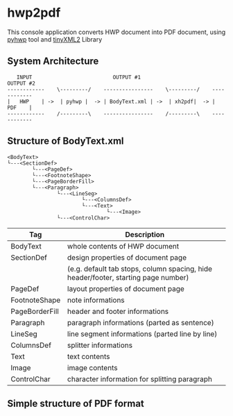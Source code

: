 # hwp2pdf

This console application converts HWP document into PDF document, using [pyhwp](https://github.com/mete0r/pyhwp) tool and [tinyXML2](https://github.com/leethomason/tinyxml2) Library

## System Architecture
```
   INPUT                          OUTPUT #1                        OUTPUT #2
------------    \---------/    ----------------    \---------/    ------------
|   HWP    | ->  | pyhwp |  -> | BodyText.xml | ->  | xh2pdf|  -> |   PDF    |
------------    /---------\    ----------------    /---------\    ------------
```

## Structure of BodyText.xml
```
<BodyText>
└---<SectionDef>
        └---<PageDef>
        └---<FootnoteShape>
        └---<PageBorderFill>
        └---<Paragraph>
                └---<LineSeg>
                        └---<ColumnsDef>
                        └---<Text>
                                └---<Image>
	 	        └---<ControlChar>
```
| Tag           | Description |
|---------------|-------------|
| BodyText      | whole contents of HWP document |
| SectionDef    | design properties of document page |
|               | (e.g. default tab stops, column spacing, hide header/footer, starting page number) |
| PageDef       | layout properties of document page |
| FootnoteShape | note informations |
| PageBorderFill| header and footer informations |
| Paragraph     | paragraph informations (parted as sentence) |
| LineSeg       | line segment informations (parted line by line) |
| ColumnsDef    | splitter informations |
| Text          | text contents |
| Image         | image contents |
| ControlChar   | character information for splitting paragraph |

## Simple structure of PDF format
